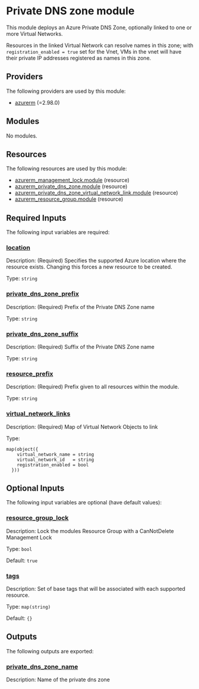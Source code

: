 # Private DNS zone module

This module deploys an Azure Private DNS Zone, optionally linked to one or more Virtual Networks.

Resources in the linked Virtual Network can resolve names in this zone; with `registration_enabled = true` set for the Vnet, VMs in the vnet will have their private IP addresses registered as names in this zone.

## Providers

The following providers are used by this module:

- <a name="provider_azurerm"></a> [azurerm](#provider_azurerm) (=2.98.0)

## Modules

No modules.

## Resources

The following resources are used by this module:

- [azurerm_management_lock.module](https://registry.terraform.io/providers/hashicorp/azurerm/2.98.0/docs/resources/management_lock) (resource)
- [azurerm_private_dns_zone.module](https://registry.terraform.io/providers/hashicorp/azurerm/2.98.0/docs/resources/private_dns_zone) (resource)
- [azurerm_private_dns_zone_virtual_network_link.module](https://registry.terraform.io/providers/hashicorp/azurerm/2.98.0/docs/resources/private_dns_zone_virtual_network_link) (resource)
- [azurerm_resource_group.module](https://registry.terraform.io/providers/hashicorp/azurerm/2.98.0/docs/resources/resource_group) (resource)

## Required Inputs

The following input variables are required:

### <a name="input_location"></a> [location](#input_location)

Description: (Required) Specifies the supported Azure location where the resource exists. Changing this forces a new resource to be created.

Type: `string`

### <a name="input_private_dns_zone_prefix"></a> [private_dns_zone_prefix](#input_private_dns_zone_prefix)

Description: (Required) Prefix of the Private DNS Zone name

Type: `string`

### <a name="input_private_dns_zone_suffix"></a> [private_dns_zone_suffix](#input_private_dns_zone_suffix)

Description: (Required) Suffix of the Private DNS Zone name

Type: `string`

### <a name="input_resource_prefix"></a> [resource_prefix](#input_resource_prefix)

Description: (Required) Prefix given to all resources within the module.

Type: `string`

### <a name="input_virtual_network_links"></a> [virtual_network_links](#input_virtual_network_links)

Description: (Required) Map of Virtual Network Objects to link

Type:

```hcl
map(object({
    virtual_network_name = string
    virtual_network_id   = string
    registration_enabled = bool
  }))
```

## Optional Inputs

The following input variables are optional (have default values):

### <a name="input_resource_group_lock"></a> [resource_group_lock](#input_resource_group_lock)

Description: Lock the modules Resource Group with a CanNotDelete Management Lock

Type: `bool`

Default: `true`

### <a name="input_tags"></a> [tags](#input_tags)

Description: Set of base tags that will be associated with each supported resource.

Type: `map(string)`

Default: `{}`

## Outputs

The following outputs are exported:

### <a name="output_private_dns_zone_name"></a> [private_dns_zone_name](#output_private_dns_zone_name)

Description: Name of the private dns zone
